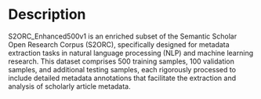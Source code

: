# Description 

S2ORC_Enhanced500v1 is an enriched subset of the Semantic Scholar Open Research Corpus (S2ORC), specifically designed for metadata extraction tasks in natural language processing (NLP) and machine learning research. This dataset comprises 500 training samples, 100 validation samples, and additional testing samples, each rigorously processed to include detailed metadata annotations that facilitate the extraction and analysis of scholarly article metadata.
